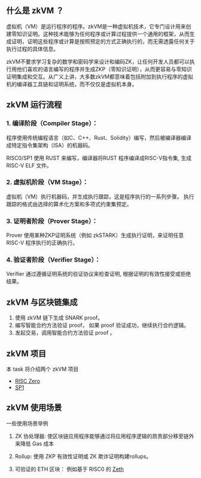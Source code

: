 ## 什么是 zkVM ？

虚拟机（VM）是运行程序的程序。zkVM是一种虚拟机技术，它专门设计用来创建零知识证明。这种技术能够为任何程序或计算过程提供一个通用的框架，从而生成证明，证明这些程序或计算是按照预定的方式正确执行的，而无需透露任何关于执行过程的具体信息。

zkVM不要求学习复杂的数学和密码学来设计和编码ZK，让任何开发人员都可以执行用他们喜欢的语言编写的程序并生成ZKP（零知识证明），从而更容易与零知识证明集成和交互。从广义上讲，大多数zkVM都意味着包括附加到执行程序的虚拟机的编译器工具链和证明系统，而不仅仅是虚拟机本身。

## zkVM 运行流程

### 1. 编译阶段（Compiler Stage）：

程序使用传统编程语言（如C、C++、Rust、Solidity）编写，然后被编译器编译成特定指令集架构（ISA）的机器码。

RISC0/SP1 使用 RUST 来编写，编译器将RUST 程序编译成RISC-V指令集, 生成 RISC-V ELF 文件。

### 2. 虚拟机阶段（VM Stage）：

虚拟机（VM）执行机器码，并生成执行跟踪，这是程序执行的一系列步骤。
执行跟踪的格式由选择的算术化方案和多项式约束集预定。

### 3. 证明者阶段（Prover Stage）：

Prover 使用某种ZKP证明系统（例如 zkSTARK）生成执行证明，来证明任意 RISC-V 程序执行的正确执行。

### 4. 验证者阶段（Verifier Stage）：

Verifier 通过遵循证明系统的验证协议来检查证明, 根据证明的有效性接受或拒绝结果。


## zkVM 与区块链集成

1. 使用 zkVM 链下生成 SNARK proof。
2. 编写智能合约方法验证 proof， 如果 proof 验证成功，继续执行合约逻辑。
3. 发起交易，调用智能合约方法验证 proof 。


## zkVM 项目
本 task 将介绍两个 zkVM 项目
* [RISC Zero](risczero)
* [SP1](sp1)

## zkVM 使用场景
一些使用场景举例
1. ZK 协处理器: 使区块链应用程序能够通过将应用程序逻辑的昂贵部分移至链外来降低 Gas 成本

2. Rollup: 使用 ZKP 有效性证明或 ZK 欺诈证明构建rollups。
3. 可验证的 ETH 区块： 例如基于 RISC0 的 [Zeth](https://github.com/risc0/zeth)